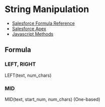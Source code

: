 # String Manipulation
* [Salesforce Formula Reference](https://help.salesforce.com/s/articleView?id=sf.customize_functions.htm&type=5)
* [Salesforce Apex](https://developer.salesforce.com/docs/atlas.en-us.apexref.meta/apexref/apex_methods_system_string.htm)
* [Javascript Methods](https://www.w3schools.com/js/js_string_methods.asp)

## Formula
### LEFT, RIGHT  
LEFT(text, num_chars)

### MID  
MID(text, start_num, num_chars) (One-based)

